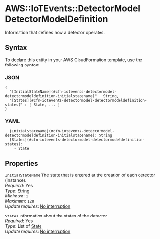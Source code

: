 # AWS::IoTEvents::DetectorModel DetectorModelDefinition<a name="aws-properties-iotevents-detectormodel-detectormodeldefinition"></a>

Information that defines how a detector operates\.

## Syntax<a name="aws-properties-iotevents-detectormodel-detectormodeldefinition-syntax"></a>

To declare this entity in your AWS CloudFormation template, use the following syntax:

### JSON<a name="aws-properties-iotevents-detectormodel-detectormodeldefinition-syntax.json"></a>

```
{
  "[InitialStateName](#cfn-iotevents-detectormodel-detectormodeldefinition-initialstatename)" : String,
  "[States](#cfn-iotevents-detectormodel-detectormodeldefinition-states)" : [ State, ... ]
}
```

### YAML<a name="aws-properties-iotevents-detectormodel-detectormodeldefinition-syntax.yaml"></a>

```
  [InitialStateName](#cfn-iotevents-detectormodel-detectormodeldefinition-initialstatename): String
  [States](#cfn-iotevents-detectormodel-detectormodeldefinition-states):
    - State
```

## Properties<a name="aws-properties-iotevents-detectormodel-detectormodeldefinition-properties"></a>

`InitialStateName` <a name="cfn-iotevents-detectormodel-detectormodeldefinition-initialstatename"></a>
The state that is entered at the creation of each detector \(instance\)\.  
_Required_: Yes  
_Type_: String  
_Minimum_: `1`  
_Maximum_: `128`  
_Update requires_: [No interruption](https://docs.aws.amazon.com/AWSCloudFormation/latest/UserGuide/using-cfn-updating-stacks-update-behaviors.html#update-no-interrupt)

`States` <a name="cfn-iotevents-detectormodel-detectormodeldefinition-states"></a>
Information about the states of the detector\.  
_Required_: Yes  
_Type_: List of [State](aws-properties-iotevents-detectormodel-state.md)  
_Update requires_: [No interruption](https://docs.aws.amazon.com/AWSCloudFormation/latest/UserGuide/using-cfn-updating-stacks-update-behaviors.html#update-no-interrupt)
